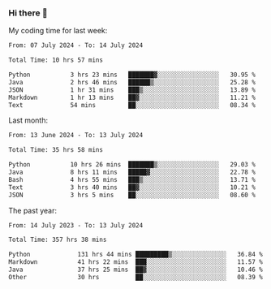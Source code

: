 ### Hi there 👋

My coding time for last week:

<!--START_SECTION:week-->

```txt
From: 07 July 2024 - To: 14 July 2024

Total Time: 10 hrs 57 mins

Python           3 hrs 23 mins   ███████▓░░░░░░░░░░░░░░░░░   30.95 %
Java             2 hrs 46 mins   ██████▒░░░░░░░░░░░░░░░░░░   25.28 %
JSON             1 hr 31 mins    ███▒░░░░░░░░░░░░░░░░░░░░░   13.89 %
Markdown         1 hr 13 mins    ██▓░░░░░░░░░░░░░░░░░░░░░░   11.21 %
Text             54 mins         ██░░░░░░░░░░░░░░░░░░░░░░░   08.34 %
```

<!--END_SECTION:week-->

Last month:

<!--START_SECTION:month-->

```txt
From: 13 June 2024 - To: 13 July 2024

Total Time: 35 hrs 58 mins

Python           10 hrs 26 mins  ███████▒░░░░░░░░░░░░░░░░░   29.03 %
Java             8 hrs 11 mins   █████▓░░░░░░░░░░░░░░░░░░░   22.78 %
Bash             4 hrs 55 mins   ███▒░░░░░░░░░░░░░░░░░░░░░   13.71 %
Text             3 hrs 40 mins   ██▓░░░░░░░░░░░░░░░░░░░░░░   10.21 %
JSON             3 hrs 5 mins    ██░░░░░░░░░░░░░░░░░░░░░░░   08.60 %
```

<!--END_SECTION:month-->

The past year:

<!--START_SECTION:year-->

```txt
From: 14 July 2023 - To: 13 July 2024

Total Time: 357 hrs 38 mins

Python             131 hrs 44 mins █████████▒░░░░░░░░░░░░░░░   36.84 %
Markdown           41 hrs 22 mins  ███░░░░░░░░░░░░░░░░░░░░░░   11.57 %
Java               37 hrs 25 mins  ██▓░░░░░░░░░░░░░░░░░░░░░░   10.46 %
Other              30 hrs          ██░░░░░░░░░░░░░░░░░░░░░░░   08.39 %
```

<!--END_SECTION:year-->
